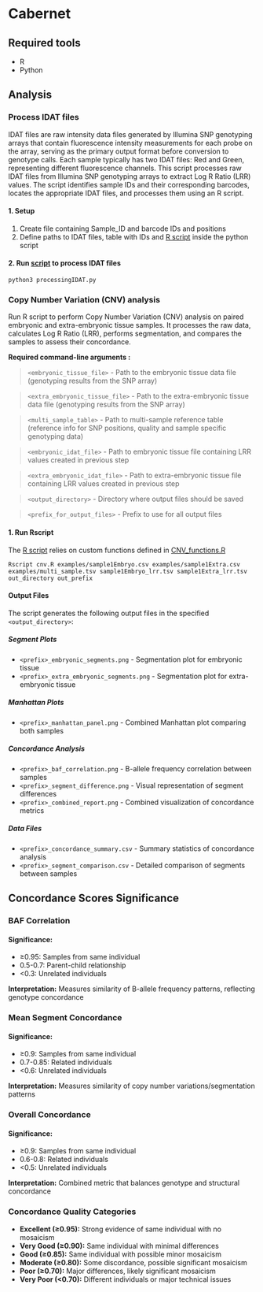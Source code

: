 # Cabernet
## Required tools
* R
* Python

## Analysis
### Process IDAT files 
IDAT files are raw intensity data files generated by Illumina SNP genotyping arrays that contain fluorescence intensity measurements for each probe on the array, serving as the primary output format before conversion to genotype calls. Each sample typically has two IDAT files: Red and Green, representing different fluorescence channels.
This script processes raw IDAT files from Illumina SNP genotyping arrays to extract Log R Ratio (LRR) values. The script identifies sample IDs and their corresponding barcodes, locates the appropriate IDAT files, and processes them using an R script.

#### 1. Setup
1. Create file containing Sample_ID and barcode IDs and positions
2. Define paths to IDAT files, table with IDs and [R script](https://github.com/SilviaBuonaiuto/Cabernet/blob/main/scripts/processIDAT.R) inside the python script

#### 2. Run [script](https://github.com/SilviaBuonaiuto/Cabernet/blob/main/scripts/processingIDAT.py) to process IDAT files 
```
python3 processingIDAT.py 
```


### Copy Number Variation (CNV) analysis 

Run R script to perform Copy Number Variation (CNV) analysis on paired embryonic and extra-embryonic tissue samples. It processes the raw data, calculates Log R Ratio (LRR), performs segmentation, and compares the samples to assess their concordance.

**Required command-line arguments :**
> `<embryonic_tissue_file>` - Path to the embryonic tissue data file (genotyping results from the SNP array)

> `<extra_embryonic_tissue_file>` - Path to the extra-embryonic tissue data file (genotyping results from the SNP array)

> `<multi_sample_table>` - Path to multi-sample reference table (reference info for SNP positions, quality and sample specific genotyping data)

> `<embryonic_idat_file>` - Path to embryonic tissue file containing LRR values created in previous step

> `<extra_embryonic_idat_file>` - Path to extra-embryonic tissue file containing LRR values created in previous step

> `<output_directory>` - Directory where output files should be saved

> `<prefix_for_output_files>` - Prefix to use for all output files


#### 1. Run Rscript
The [R script](https://github.com/SilviaBuonaiuto/Cabernet/blob/main/scripts/cnv.R) relies on custom functions defined in [CNV_functions.R](https://github.com/SilviaBuonaiuto/Cabernet/blob/main/scripts/CNV_functions.R)

```
Rscript cnv.R examples/sample1Embryo.csv examples/sample1Extra.csv examples/multi_sample.tsv sample1Embryo_lrr.tsv sample1Extra_lrr.tsv out_directory out_prefix
```
#### Output Files

The script generates the following output files in the specified `<output_directory>`:

##### Segment Plots
* `<prefix>_embryonic_segments.png` - Segmentation plot for embryonic tissue	
* `<prefix>_extra_embryonic_segments.png` - Segmentation plot for extra-embryonic tissue

##### Manhattan Plots
* `<prefix>_manhattan_panel.png` - Combined Manhattan plot comparing both samples

##### Concordance Analysis
* `<prefix>_baf_correlation.png` - B-allele frequency correlation between samples
* `<prefix>_segment_difference.png` - Visual representation of segment differences
* `<prefix>_combined_report.png` - Combined visualization of concordance metrics

##### Data Files
* `<prefix>_concordance_summary.csv` - Summary statistics of concordance analysis
* `<prefix>_segment_comparison.csv` - Detailed comparison of segments between samples


## Concordance Scores Significance

### BAF Correlation
#### Significance:

* ≥0.95: Samples from same individual
* 0.5-0.7: Parent-child relationship
* <0.3: Unrelated individuals


**Interpretation:** Measures similarity of B-allele frequency patterns, reflecting genotype concordance


### Mean Segment Concordance
#### Significance:

* ≥0.9: Samples from same individual
* 0.7-0.85: Related individuals
* <0.6: Unrelated individuals


**Interpretation:** Measures similarity of copy number variations/segmentation patterns

### Overall Concordance
#### Significance:

* ≥0.9: Samples from same individual
* 0.6-0.8: Related individuals
* <0.5: Unrelated individuals


**Interpretation:** Combined metric that balances genotype and structural concordance


### Concordance Quality Categories

* **Excellent (≥0.95):** Strong evidence of same individual with no mosaicism
* **Very Good (≥0.90):** Same individual with minimal differences
* **Good (≥0.85):** Same individual with possible minor mosaicism
* **Moderate (≥0.80):** Some discordance, possible significant mosaicism
* **Poor (≥0.70):** Major differences, likely significant mosaicism
* **Very Poor (<0.70):** Different individuals or major technical issues